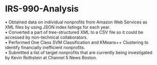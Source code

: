 # IRS-990-Analysis

• Obtained data on individual nonprofits from Amazon Web Services as XML files by using JSON index listings for each year.<br />
• Converted a part of tree-structured XML to a CSV file so it could be accessed by non-technical collaborators.<br />
• Performed One Class SVM Classification and KMeans++ Clustering to identify financially inefficient nonprofits.<br />
• Submitted a list of target nonprofits that are currently being investigated by Kevin Rothstein at Channel 5 News Boston.
